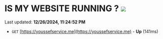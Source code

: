 # IS MY WEBSITE RUNNING ? [![](https://img.shields.io/static/v1?label=Sponsor&message=%E2%9D%A4&logo=GitHub&color=%23fe8e86)](https://github.com/sponsors/Youssef-Lehmam)

Last updated: **12/26/2024, 11:24:52 PM**

- `GET` [https://youssefservice.me](https://youssefservice.me) - **Up** (141ms)
